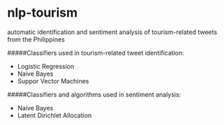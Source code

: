 nlp-tourism
===========
automatic identification and sentiment analysis of tourism-related tweets from the Philippines

#####Classifiers used in tourism-related tweet identification:

- Logistic Regression
- Naive Bayes
- Suppor Vector Machines

#####Classifiers and algorithms used in sentiment analysis:

- Naive Bayes
- Latent Dirichlet Allocation
